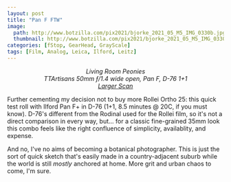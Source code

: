 ```yaml
---
layout: post
title: "Pan F FTW"
image:
  path: http://www.botzilla.com/pix2021/bjorke_2021_05_M5_IMG_0330b.jpg
  thumbnail: http://www.botzilla.com/pix2021/bjorke_2021_05_M5_IMG_0330b.jpg
categories: [fStop, GearHead, GrayScale]
tags: [Film, Analog, Leica, Ilford, Leitz]
---
```


<center><i>Living Room Peonies<br/>TTArtisans 50mm ƒ/1.4 wide open, Pan F, D-76 1+1<br/><a href="http://www.botzilla.com/pix2021/bjorke_2021_05_M5_IMG_0330.jpg">Larger Scan</a></i></center>

Further cementing my decision not to buy more Rollei Ortho 25: this quick test roll with Ilford Pan F+ in D-76 (1+1,  8.5 minutes @ 20C, if you must know). D-76's different from the Rodinal used for the Rollei film, so it's not a direct comparison in every way, but... for a classic fine-grained 35mm look this combo feels like the right confluence of simplicity, availablity, and expense. 

And no, I've no aims of becoming a botanical photographer. This is just the sort of quick sketch that's easily made in a country-adjacent suburb while the world is still _mostly_ anchored at home. More grit and urban chaos to come, I'm sure.

